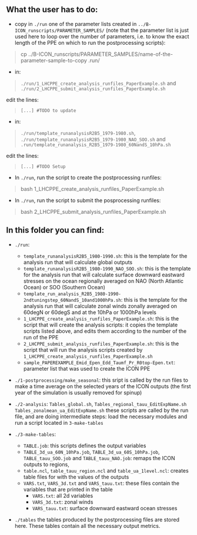 ## What the user has to do:

- copy in `./run` one of the parameter lists created in `../B-ICON_runscripts/PARAMETER_SAMPLES/` (note that the parameter list is just used here to loop over the number of parameters, i.e. to know the exact length of the PPE on which to run the postprocessing scripts):

> cp ../B-ICON_runscripts/PARAMETER_SAMPLES/name-of-the-parameter-sample-to-copy .run/


- in:
> `./run/1_LHCPPE_create_analysis_runfiles_PaperExample.sh` and  `./run/2_LHCPPE_submit_analysis_runfiles_PaperExample.sh`

edit the lines:

> `[...] #TODO to update`

- in:
> `./run/template_runanalysisR2B5_1979-1980.sh`, `./run/template_runanalysisR2B5_1979-1980_NAO_SOO.sh` and `.run/template_runanalysis_R2B5_1979-1980_60NandS_10hPa.sh`

edit the lines:

> `[...] #TODO Setup`

- In `./run`, run the script to create the postprocessing runfiles: 

> bash 1_LHCPPE_create_analysis_runfiles_PaperExample.sh

- In `./run`, run the script to submit the posprocessing runfiles: 

> bash 2_LHCPPE_submit_analysis_runfiles_PaperExample.sh

## In this folder you can find:

- `./run`:
   
    - `template_runanalysisR2B5_1980-1990.sh`: this is the template for the analysis run that will calculate global outputs
    - `template_runanalysisR2B5_1980-1990_NAO_SOO.sh`: this is the template for the analysis run that will calculate surface downward eastward stresses on the ocean regionally averaged on NAO (North Atlantic Ocean) or SOO (Southern Ocean)
    - `template_run_analysis_R2B5_1980-1990-2ndtuningstep_60NandS_10and1000hPa.sh`: this is the template for the analysis run that will calculate zonal winds zonally averaged on 60degN or 60degS and at the 10hPa or 1000hPa levels
    - `1_LHCPPE_create_analysis_runfiles_PaperExample.sh`: this is the script that will create the analysis scripts: it copies the template scripts listed above, and edits them according to the number of the run of the PPE
    - `2_LHCPPE_submit_analysis_runfiles_PaperExample.sh`: this is the script that will run the analysis scripts created by `1_LHCPPE_create_analysis_runfiles_PaperExample.sh`
    - `sample_PAPEREXAMPLE_Emid_Epen_Edd_Taumf_Pr_R0top-Epen.txt`: parameter list that was used to create the ICON PPE

- `./1-postprocessing/make_seasonal`: 
this sript is called by the run files to make a time average on the selected years of the ICON outputs (the first year of the simulation is usually removed for spinup)

- `./2-analysis`: `Tables_global.sh`, `Tables_regional_tauu_EditExpName.sh`  `Tables_zonalmean_ua_EditExpName.sh`
these scripts are called by the run file, and are doing intermediate steps: load the necessary modules and run a script located in `3-make-tables`

- `./3-make-tables`: 

    - `TABLE.job`: this scripts defines the output variables
    - `TABLE_3d_ua_60N_10hPa.job`, `TABLE_3d_ua_60S_10hPa.job`, `TABLE_tauu_SOO.job` and `TABLE_tauu_NAO.job`: remaps the ICON outputs to regions,
    - `table.ncl`, `table_tauu_region.ncl` and `table_ua_1level.ncl`: creates table files for with the values of the outputs 
    - `VARS.txt`, `VARS_3d.txt` and `VARS_tauu.txt`: these files contain the variables that are printed in the table
        - `VARS.txt`: all 2d variables
        - `VARS_3d.txt`: zonal winds
        - `VARS_tauu.txt`: surface downward eastward ocean stresses

- `./tables`
the tables produced by the postprocessing files are stored here. These tables contain all the necessary output metrics.

